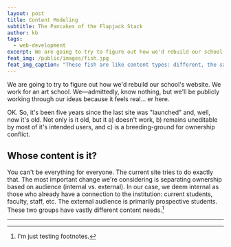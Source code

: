```yaml
---
layout: post
title: Content Modeling
subtitle: The Pancakes of the Flapjack Stack
author: kb
tags:
  - web-development
excerpt: We are going to try to figure out how we'd rebuild our school's website. We work for an art school. We—admittedly, know nothing, but we'll be publicly working through our ideas because it feels real...er here.
feat_img: /public/images/fish.jpg
feat_img_caption: "These fish are like content types: different, the same, aquatic"
---
```



<div class="message">
  We are going to try to figure out how we'd rebuild our school's website. We work for an art school. We—admittedly, know nothing, but we'll be publicly working through our ideas because it feels real... er here.
</div>

OK. So, it's been five years since the last site was "launched" and, well, now it's old. Not only is it old, but it a) doesn't work, b) remains uneditable by most of it's intended users, and c) is a breeding-ground for ownership conflict.

## Whose content is it?

You can't be everything for everyone. The current site tries to do exactly that. The most important change we're considering is separating ownership based on audience (internal vs. external). In our case, we deem internal as those who already have a connection to the institution: current students, faculty, staff, etc. The external audience is primarily prospective students. These two groups have vastly different content needs.[^fn-sample_footnote]

-----

[^fn-sample_footnote]: I'm just testing footnotes.
